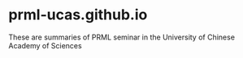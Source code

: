 # prml-ucas.github.io
These are summaries of PRML seminar in the University of Chinese Academy of Sciences
